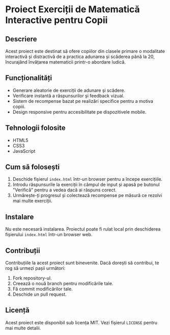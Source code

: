 # Proiect Exerciții de Matematică Interactive pentru Copii

## Descriere
Acest proiect este destinat să ofere copiilor din clasele primare o modalitate interactivă și distractivă de a practica adunarea și scăderea până la 20, încurajând învățarea matematicii printr-o abordare ludică.

## Funcționalități
- Generare aleatorie de exerciții de adunare și scădere.
- Verificare instantă a răspunsurilor și feedback vizual.
- Sistem de recompense bazat pe realizări specifice pentru a motiva copiii.
- Design responsive pentru accesibilitate pe dispozitivele mobile.

## Tehnologii folosite
- HTML5
- CSS3
- JavaScript

## Cum să folosești
1. Deschide fișierul `index.html` într-un browser pentru a începe exercițiile.
2. Introdu răspunsurile la exerciții în câmpul de input și apasă pe butonul "Verifică" pentru a vedea dacă ai răspuns corect.
3. Urmărește-ți progresul și colectează recompense pe măsură ce rezolvi mai multe exerciții.

## Instalare
Nu este necesară instalarea. Proiectul poate fi rulat local prin deschiderea fișierului `index.html` într-un browser web.

## Contribuții
Contribuțiile la acest proiect sunt binevenite. Dacă dorești să contribui, te rog să urmezi pașii următori:
1. Fork repository-ul.
2. Creează o nouă branch pentru modificările tale.
3. Fă commit modificărilor tale.
4. Deschide un pull request.

## Licență
Acest proiect este disponibil sub licența MIT. Vezi fișierul `LICENSE` pentru mai multe detalii.

